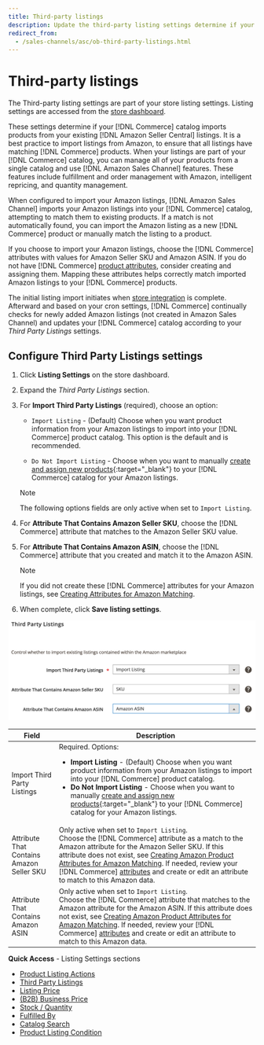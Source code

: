 ```yaml
---
title: Third-party listings
description: Update the third-party listing settings determine if your Commerce catalog imports products from your existing Amazon Seller Central listings.
redirect_from:
  - /sales-channels/asc/ob-third-party-listings.html
---
```


# Third-party listings

The Third-party listing settings are part of your store listing settings. Listing settings are accessed from the [store dashboard](./amazon-store-dashboard.md).

These settings determine if your [!DNL Commerce] catalog imports products from your existing [!DNL Amazon Seller Central] listings. It is a best practice to import listings from Amazon, to ensure that all listings have matching [!DNL Commerce] products. When your listings are part of your [!DNL Commerce] catalog, you can manage all of your products from a single catalog and use [!DNL Amazon Sales Channel] features. These features include fulfillment and order management with Amazon, intelligent repricing, and quantity management.

When configured to import your Amazon listings, [!DNL Amazon Sales Channel] imports your Amazon listings into your [!DNL Commerce] catalog, attempting to match them to existing products. If a match is not automatically found, you can import the Amazon listing as a new [!DNL Commerce] product or manually match the listing to a product.

If you choose to import your Amazon listings, choose the [!DNL Commerce] attributes with values for Amazon Seller SKU and Amazon ASIN. If you do not have [!DNL Commerce] [product attributes](./ob-creating-magento-attributes.md), consider creating and assigning them. Mapping these attributes helps correctly match imported Amazon listings to your [!DNL Commerce] products.

The initial listing import initiates when [store integration](./store-integration.md) is complete. Afterward and based on your cron settings, [!DNL Commerce] continually checks for newly added Amazon listings (not created in Amazon Sales Channel) and updates your [!DNL Commerce] catalog according to your _Third Party Listings_ settings.

## Configure Third Party Listings settings

1. Click **Listing Settings** on the store dashboard.

1. Expand the _Third Party Listings_ section.

1. For **Import Third Party Listings** (required), choose an option:

    - `Import Listing` - (Default) Choose when you want product information from your Amazon listings to import into your [!DNL Commerce] product catalog. This option is the default and is recommended.

    - `Do Not Import Listing` - Choose when you want to manually [create and assign new products](https://docs.magento.com/user-guide/catalog/products.html){:target="_blank"} to your [!DNL Commerce] catalog for your Amazon listings.

   >[!NOTE]
   >The following options fields are only active when set to `Import Listing`.

1. For **Attribute That Contains Amazon Seller SKU**, choose the [!DNL Commerce] attribute that matches to the Amazon Seller SKU value.

1. For **Attribute That Contains Amazon ASIN**, choose the [!DNL Commerce] attribute that you created and match it to the Amazon ASIN.

   >[!NOTE]
   >If you did not create these [!DNL Commerce] attributes for your Amazon listings, see [Creating Attributes for Amazon Matching](./ob-creating-magento-attributes.md).

1. When complete, click **Save listing settings**.

![Third party listings](assets/amazon-third-party-listings.png)

|Field|Description|
|---|---|
|Import Third Party Listings|Required. Options:<ul><li>**Import Listing** - (Default) Choose when you want product information from your Amazon listings to import into your [!DNL Commerce] product catalog. </li><li>**Do Not Import Listing** - Choose when you want to manually [create and assign new products](https://docs.magento.com/user-guide/catalog/products.html){:target="_blank"} to your [!DNL Commerce] catalog for your Amazon listings.</li></ul>|
|Attribute That Contains Amazon Seller SKU|Only active when set to `Import Listing`.<br>Choose the [!DNL Commerce] attribute as a match to the Amazon attribute for the Amazon Seller SKU. If this attribute does not exist, see [Creating Amazon Product Attributes for Amazon Matching](./ob-creating-magento-attributes.md). If needed, review your [!DNL Commerce] [attributes](./managing-attributes.md) and create or edit an attribute to match to this Amazon data.|
|Attribute That Contains Amazon ASIN|Only active when set to `Import Listing`.<br>Choose the [!DNL Commerce] attribute that matches to the Amazon attribute for the Amazon ASIN. If this attribute does not exist, see [Creating Amazon Product Attributes for Amazon Matching](./ob-creating-magento-attributes.md). If needed, review your [!DNL Commerce] [attributes](./managing-attributes.md) and create or edit an attribute to match to this Amazon data.|

**Quick Access** - Listing Settings sections

- [Product Listing Actions](./product-listing-actions.md)
- [Third Party Listings](./third-party-listing-settings.md)
- [Listing Price](./listing-price.md)
- [(B2B) Business Price](./business-pricing.md)
- [Stock / Quantity](./stock-quantity.md)
- [Fulfilled By](./fulfilled-by.md)
- [Catalog Search](./catalog-search.md)
- [Product Listing Condition](./product-listing-condition.md)
